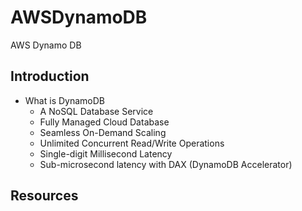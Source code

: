 # AWSDynamoDB

AWS Dynamo DB

## Introduction

- What is DynamoDB
  - A NoSQL Database Service
  - Fully Managed Cloud Database
  - Seamless On-Demand Scaling
  - Unlimited Concurrent Read/Write Operations
  - Single-digit Millisecond Latency
  - Sub-microsecond latency with DAX (DynamoDB Accelerator)

## Resources
